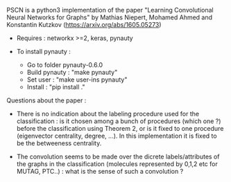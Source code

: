 PSCN is a python3 implementation of the paper "Learning Convolutional Neural Networks for Graphs" by Mathias Niepert, Mohamed Ahmed and Konstantin Kutzkov (https://arxiv.org/abs/1605.05273)

- Requires : networkx >=2, keras, pynauty

- To install pynauty :
	- Go to folder pynauty-0.6.0
	- Build pynauty : "make pynauty"
	- Set user : "make user-ins pynauty"
	- Install : "pip install ."

Questions about the paper : 

- There is no indication about the labeling procedure used for the classification : is it chosen among a bunch of procedures (which one ?) before the classification using Theorem 2, or is it fixed to one procedure (eigenvector centrality, degree, ...). In this implementation it is fixed to be the betweeness centrality.

- The convolution seems to be made over the dicrete labels/attributes of the graphs in the classification (molecules represented by 0,1,2 etc for MUTAG, PTC..) : what is the sense of such a convolution ?




